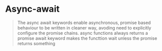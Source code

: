 # Async-await

> The async await keywords enable asynchronous, promise based behaviour to be written in cleaner way,
> avoding need to explicitly configure the promise chains.
> async functions always returns a promise
> await keyword makes the functtion wait unless the promise returns something
